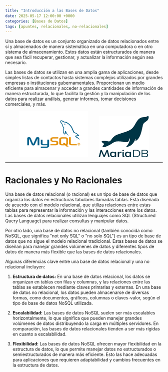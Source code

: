 ```yaml
---
title: "Introducción a las Bases de Datos"
date: 2025-05-17 12:00:00 +0000
categories: [Bases de Datos]
tags: [apuntes, relacionales, no-relacionales]
---
```


Una base de datos es un conjunto organizado de datos relacionados entre sí y almacenados de manera sistemática en una computadora o en otro sistema de almacenamiento. Estos datos están estructurados de manera que sea fácil recuperar, gestionar, y actualizar la información según sea necesario.

Las bases de datos se utilizan en una amplia gama de aplicaciones, desde simples listas de contactos hasta sistemas complejos utilizados por grandes empresas o instituciones gubernamentales. Proporcionan un medio eficiente para almacenar y acceder a grandes cantidades de información de manera estructurada, lo que facilita la gestión y la manipulación de los datos para realizar análisis, generar informes, tomar decisiones comerciales, y más.

<div style="text-align: center;">
  <img src="../assets/img/apuntes/mysql.png" alt="MySQL" style="width: 220px; margin-right: 30px;" />
  <img src="../assets/img/apuntes/mariadb.png" alt="MariaDB" style="width: 160px;" />
</div>

---

# Racionales y No Racionales

Una base de datos relacional (o racional) es un tipo de base de datos que organiza los datos en estructuras tabulares llamadas tablas. Está diseñada de acuerdo con el modelo relacional, que utiliza relaciones entre estas tablas para representar la información y las interacciones entre los datos. Las bases de datos relacionales utilizan lenguajes como SQL (Structured Query Language) para realizar consultas y manipular datos.

Por otro lado, una base de datos no relacional (también conocida como NoSQL, que significa "not only SQL" o "no solo SQL") es un tipo de base de datos que no sigue el modelo relacional tradicional. Estas bases de datos se diseñan para manejar grandes volúmenes de datos y diferentes tipos de datos de manera más flexible que las bases de datos relacionales.

Algunas diferencias clave entre una base de datos relacional y una no relacional incluyen:

1. **Estructura de datos:** En una base de datos relacional, los datos se organizan en tablas con filas y columnas, y las relaciones entre las tablas se establecen mediante claves primarias y externas. En una base de datos no relacional, los datos pueden almacenarse de diversas formas, como documentos, gráficos, columnas o claves-valor, según el tipo de base de datos NoSQL utilizada.
    
2. **Escalabilidad:** Las bases de datos NoSQL suelen ser más escalables horizontalmente, lo que significa que pueden manejar grandes volúmenes de datos distribuyendo la carga en múltiples servidores. En comparación, las bases de datos relacionales tienden a ser más rígidas en cuanto a escalabilidad.
    
3. **Flexibilidad:** Las bases de datos NoSQL ofrecen mayor flexibilidad en la estructura de datos, lo que permite manejar datos no estructurados o semiestructurados de manera más eficiente. Esto las hace adecuadas para aplicaciones que requieren adaptabilidad y cambios frecuentes en la estructura de datos.

